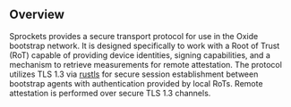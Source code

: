 ## Overview

Sprockets provides a secure transport protocol for use in the Oxide bootstrap
network. It is designed specifically to work with a Root of Trust (RoT) capable
of providing device identities, signing capabilities, and a mechanism to
retrieve measurements for remote attestation. The protocol utilizes TLS 1.3
via [rustls](https://github.com/rustls/rustls) for secure session establishment
between bootstrap agents with authentication provided by local RoTs. Remote
attestation is performed over secure TLS 1.3 channels.

